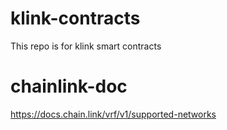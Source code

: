 # klink-contracts
This repo is for klink smart contracts

# chainlink-doc
https://docs.chain.link/vrf/v1/supported-networks
